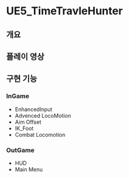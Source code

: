 # UE5_TimeTravleHunter

개요
-

플레이 영상
-

구현 기능
-
### InGame
- EnhancedInput
- Advenced LocoMotion
- Aim Offset
- IK_Foot
- Combat Locomotion

### OutGame
- HUD
- Main Menu
